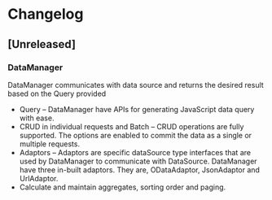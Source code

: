 # Changelog

## [Unreleased]

### DataManager

DataManager communicates with data source and returns the desired result based on the Query provided

- Query – DataManager have APIs for generating JavaScript data query with ease.
- CRUD in individual requests and Batch – CRUD operations are fully supported.
 The options are enabled to commit the data as a single or multiple requests.
- Adaptors – Adaptors are specific dataSource type interfaces that are used by
 DataManager to communicate with DataSource.
 DataManager have three in-built adaptors. They are, ODataAdaptor, JsonAdaptor and UrlAdaptor.
- Calculate and maintain aggregates, sorting order and paging.